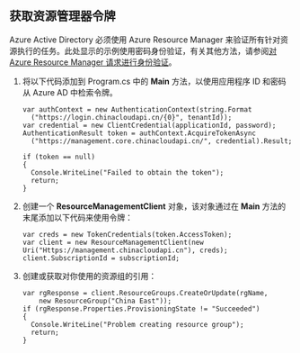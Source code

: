 ## 获取资源管理器令牌

Azure Active Directory 必须使用 Azure Resource Manager 来验证所有针对资源执行的任务。此处显示的示例使用密码身份验证，有关其他方法，请参阅[对 Azure Resource Manager 请求进行身份验证][lnk-authenticate-arm]。

1. 将以下代码添加到 Program.cs 中的 **Main** 方法，以使用应用程序 ID 和密码从 Azure AD 中检索令牌。

    ```
    var authContext = new AuthenticationContext(string.Format  
      ("https://login.chinacloudapi.cn/{0}", tenantId));
    var credential = new ClientCredential(applicationId, password);
    AuthenticationResult token = authContext.AcquireTokenAsync
      ("https://management.core.chinacloudapi.cn/", credential).Result;
    
    if (token == null)
    {
      Console.WriteLine("Failed to obtain the token");
      return;
    }
    ```

2. 创建一个 **ResourceManagementClient** 对象，该对象通过在 **Main** 方法的末尾添加以下代码来使用令牌：

    ```
    var creds = new TokenCredentials(token.AccessToken);
    var client = new ResourceManagementClient(new Uri("Https://management.chinacloudapi.cn"), creds);
    client.SubscriptionId = subscriptionId;
    ```

3. 创建或获取对你使用的资源组的引用：

    ```
    var rgResponse = client.ResourceGroups.CreateOrUpdate(rgName,
        new ResourceGroup("China East"));
    if (rgResponse.Properties.ProvisioningState != "Succeeded")
    {
      Console.WriteLine("Problem creating resource group");
      return;
    }
    ```

[lnk-authenticate-arm]: https://msdn.microsoft.com/zh-cn/library/azure/dn790557.aspx

<!---HONumber=Mooncake_0321_2016-->